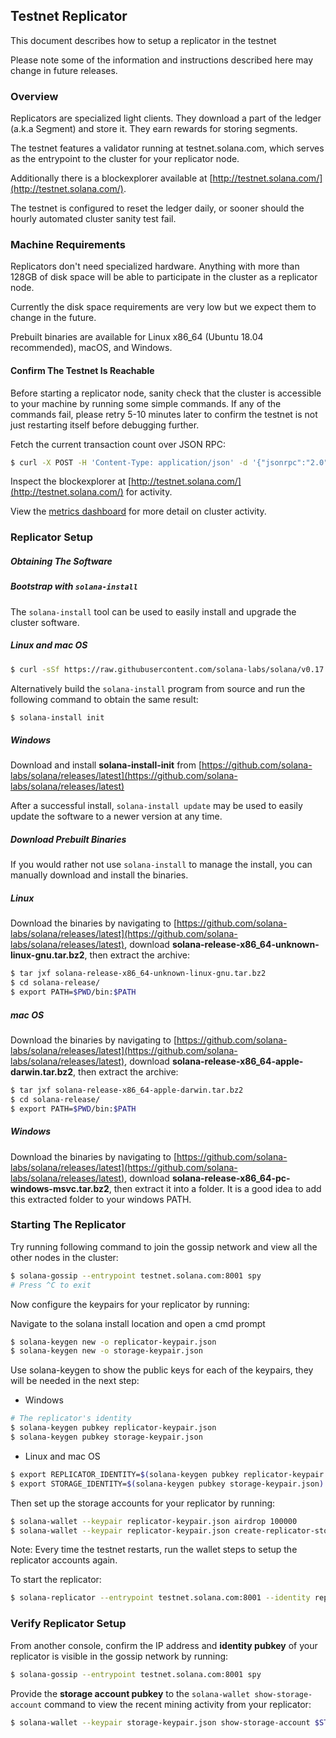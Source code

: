 ## Testnet Replicator
This document describes how to setup a replicator in the testnet

Please note some of the information and instructions described here may change
in future releases.

### Overview
Replicators are specialized light clients. They download a part of the
ledger (a.k.a Segment) and store it. They earn rewards for storing segments.

The testnet features a validator running at testnet.solana.com, which
serves as the entrypoint to the cluster for your replicator node.

Additionally there is a blockexplorer available at
[http://testnet.solana.com/](http://testnet.solana.com/).

The testnet is configured to reset the ledger daily, or sooner
should the hourly automated cluster sanity test fail.

### Machine Requirements
Replicators don't need specialized hardware. Anything with more than
128GB of disk space will be able to participate in the cluster as a replicator node.

Currently the disk space requirements are very low but we expect them to change
in the future.

Prebuilt binaries are available for Linux x86_64 (Ubuntu 18.04 recommended),
macOS, and Windows.

#### Confirm The Testnet Is Reachable
Before starting a replicator node, sanity check that the cluster is accessible
to your machine by running some simple commands.  If any of the commands fail,
please retry 5-10 minutes later to confirm the testnet is not just restarting
itself before debugging further.

Fetch the current transaction count over JSON RPC:
```bash
$ curl -X POST -H 'Content-Type: application/json' -d '{"jsonrpc":"2.0","id":1, "method":"getTransactionCount"}' http://testnet.solana.com:8899
```

Inspect the blockexplorer at [http://testnet.solana.com/](http://testnet.solana.com/) for activity.

View the [metrics dashboard](
https://metrics.solana.com:3000/d/testnet-beta/testnet-monitor-beta?var-testnet=testnet)
for more detail on cluster activity.

### Replicator Setup
##### Obtaining The Software
##### Bootstrap with `solana-install`

The `solana-install` tool can be used to easily install and upgrade the cluster
software.

##### Linux and mac OS
```bash
$ curl -sSf https://raw.githubusercontent.com/solana-labs/solana/v0.17.0/install/solana-install-init.sh | sh -s
```

Alternatively build the `solana-install` program from source and run the
following command to obtain the same result:
```bash
$ solana-install init
```

##### Windows
Download and install **solana-install-init** from
[https://github.com/solana-labs/solana/releases/latest](https://github.com/solana-labs/solana/releases/latest)

After a successful install, `solana-install update` may be used to
easily update the software to a newer version at any time.

##### Download Prebuilt Binaries
If you would rather not use `solana-install` to manage the install, you can manually download and install the binaries.

##### Linux
Download the binaries by navigating to
[https://github.com/solana-labs/solana/releases/latest](https://github.com/solana-labs/solana/releases/latest),
download **solana-release-x86_64-unknown-linux-gnu.tar.bz2**, then extract the
archive:
```bash
$ tar jxf solana-release-x86_64-unknown-linux-gnu.tar.bz2
$ cd solana-release/
$ export PATH=$PWD/bin:$PATH
```
##### mac OS
Download the binaries by navigating to
[https://github.com/solana-labs/solana/releases/latest](https://github.com/solana-labs/solana/releases/latest),
download **solana-release-x86_64-apple-darwin.tar.bz2**, then extract the
archive:
```bash
$ tar jxf solana-release-x86_64-apple-darwin.tar.bz2
$ cd solana-release/
$ export PATH=$PWD/bin:$PATH
```
##### Windows
Download the binaries by navigating to
[https://github.com/solana-labs/solana/releases/latest](https://github.com/solana-labs/solana/releases/latest),
download **solana-release-x86_64-pc-windows-msvc.tar.bz2**, then extract it into a folder.
It is a good idea to add this extracted folder to your windows PATH.

### Starting The Replicator
Try running following command to join the gossip network and view all the other nodes in the cluster:
```bash
$ solana-gossip --entrypoint testnet.solana.com:8001 spy
# Press ^C to exit
```

Now configure the keypairs for your replicator by running:

Navigate to the solana install location and open a cmd prompt
```bash
$ solana-keygen new -o replicator-keypair.json
$ solana-keygen new -o storage-keypair.json
```

Use solana-keygen to show the public keys for each of the keypairs,
they will be needed in the next step:
- Windows
```bash
# The replicator's identity
$ solana-keygen pubkey replicator-keypair.json
$ solana-keygen pubkey storage-keypair.json
```
- Linux and mac OS
```bash
$ export REPLICATOR_IDENTITY=$(solana-keygen pubkey replicator-keypair.json)
$ export STORAGE_IDENTITY=$(solana-keygen pubkey storage-keypair.json)

```
Then set up the storage accounts for your replicator by running:
```bash
$ solana-wallet --keypair replicator-keypair.json airdrop 100000
$ solana-wallet --keypair replicator-keypair.json create-replicator-storage-account $REPLICATOR_IDENTITY $STORAGE_IDENTITY
```
Note: Every time the testnet restarts, run the wallet steps to setup the replicator accounts again.

To start the replicator:
```bash
$ solana-replicator --entrypoint testnet.solana.com:8001 --identity replicator-keypair.json --storage-keypair storage-keypair.json --ledger replicator-ledger
```

### Verify Replicator Setup
From another console, confirm the IP address and **identity pubkey** of your replicator is visible in the
gossip network by running:
```bash
$ solana-gossip --entrypoint testnet.solana.com:8001 spy
```

Provide the **storage account pubkey** to the `solana-wallet show-storage-account` command to view
the recent mining activity from your replicator:
```bash
$ solana-wallet --keypair storage-keypair.json show-storage-account $STORAGE_IDENTITY
```
